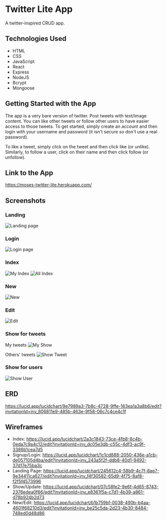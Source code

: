 # Twitter Lite App
A twitter-inspired CRUD app.
## Technologies Used
- HTML
- CSS
- JavaScript
- React
- Express
- NodeJS
- Bcrypt
- Mongoose

## Getting Started with the App
The app is a very bare version of twitter. Post tweets with text/image content. You can like other tweets or follow other users to have easier access to those tweets. To get started, simply create an account and then login with your username and password (it isn't secure so don't use a real password).

To like a tweet, simply click on the tweet and then click like (or unlike). Similarly, to follow a user, click on their name and then click follow (or unfollow).

## Link to the App
https://moses-twitter-lite.herokuapp.com/

## Screenshots

### Landing
![Landing page](./public/Screenshots/landing.png)
### Login
![Login page](./public/Screenshots/login.png)
### Index
![My Index](./public/Screenshots/index.png)
![All Index](./public/Screenshots/index2.png)
### New
![New](./public/Screenshots/new.png)

### Edit
![Edit](./public/Screenshots/edit.png)

### Show for tweets
My tweets
![My Show](./public/Screenshots/showmytweet.png)

Others' tweets
![Show Tweet](./public/Screenshots/showtweet.png)

### Show for users
![Show User](./public/Screenshots/showuser.png)

## ERD
https://lucid.app/lucidchart/9e7989a3-7b8c-4728-9ffe-163ea1a3a8b6/edit?invitationId=inv_806811e9-485b-463e-9f58-06c7c4ce4c1f
## Wireframes
- Index: https://lucid.app/lucidchart/2a3c1843-73ce-4fb8-8c4b-0eda7c9a4c12/edit?invitationId=inv_dc05e3db-c55c-4df3-ac9f-3386b1cea7d5
- Signup/Login: https://lucid.app/lucidchart/1c1cd888-2050-436e-a1cb-de057105d4ba/edit?invitationId=inv_243a5f2f-ddb8-40d1-9492-37d17e75ba3c
- Landing Page: https://lucid.app/lucidchart/245612c4-58b9-4c7f-8ae7-9e34411ca627/edit?invitationId=inv_f4f30582-65d9-4f75-8af8-f2f5f4573996
- Show/Update: https://lucid.app/lucidchart/07c58fe2-9e6f-4d65-8743-2376edea0f66/edit?invitationId=inv_e8361f5a-c7d1-4b39-a861-d78b924b2d73
- New/Edit: https://lucid.app/lucidchart/b1b759bf-0038-490b-b4aa-4601f68210d3/edit?invitationId=inv_be25c5da-2d23-4b30-8484-748ed0d48d86
